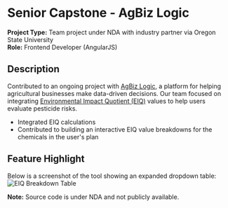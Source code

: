 # Senior Capstone - AgBiz Logic

**Project Type:** Team project under NDA with industry partner via Oregon State University  
**Role:** Frontend Developer (AngularJS)

## Description
Contributed to an ongoing project with [AgBiz Logic](https://www.agbizlogic.com/), a platform for helping agricultural businesses make data-driven decisions. 
Our team focused on integrating [Environmental Impact Quotient (EIQ)](https://cals.cornell.edu/integrated-pest-management/risk-assessment/eiq) values to help users evaluate pesticide risks. 
- Integrated EIQ calculations
- Contributed to building an interactive EIQ value breakdowns for the chemicals in the user's plan

## Feature Highlight
Below is a screenshot of the tool showing an expanded dropdown table:
![EIQ Breakdown Table]()

**Note:** Source code is under NDA and not publicly available.
